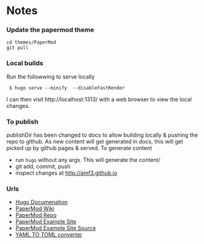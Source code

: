 # Notes

### Update the papermod theme

```
cd themes/PaperMod
git pull
```

### Local builds

Run the followwing to serve locally
```
 $ hugo serve --minify  --disableFastRender
```

I can then visit http://localhost:1313/ with a web browser to view the local changes.

### To publish

publishDir has been changed to docs to allow building locally & pushing the repo to github.  As 
new content will get generated in docs, this will get picked up by github pages & served.  To generate content 

* run `hugo` without any args.  This will generate the content/
* git add, commit, push
* inspect changes at http://amf3.github.io

### Urls

* [Hugo Documenation](https://gohugo.io/documentation/)
* [PaperMod Wiki](https://github.com/adityatelange/hugo-PaperMod/wiki)
* [PaperMod Repo](https://github.com/adityatelange/hugo-PaperMod)
* [PaperMod Example Site](https://github.com/adityatelange/hugo-PaperMod/tree/exampleSite)
* [PaperMod Example Site Source](https://github.com/adityatelange/hugo-PaperMod/tree/exampleSite)
* [YAML TO TOML converter](https://transform.tools/yaml-to-toml)
 